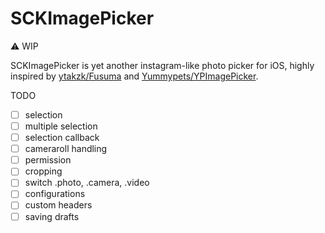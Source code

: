 # SCKImagePicker

:warning: WIP

SCKImagePicker is yet another instagram-like photo picker for iOS, highly inspired by [ytakzk/Fusuma](https://github.com/ytakzk/Fusuma) and [Yummypets/YPImagePicker](https://github.com/Yummypets/YPImagePicker).


TODO
- [ ] selection
- [ ] multiple selection
- [ ] selection callback
- [ ] cameraroll handling
- [ ] permission
- [ ] cropping
- [ ] switch .photo, .camera, .video
- [ ] configurations
- [ ] custom headers
- [ ] saving drafts
